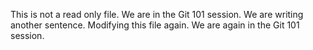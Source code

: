 This is not a read only file.
We are in the Git 101 session.
We are writing another sentence.
Modifying this file again.
We are again in the Git 101 session.

